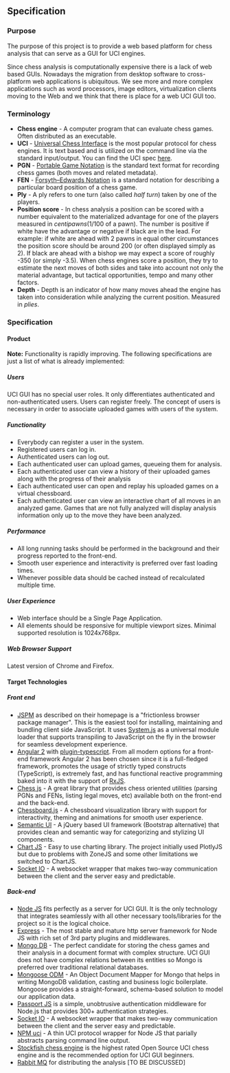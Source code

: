 ## Specification ##

### Purpose ###
The purpose of this project is to provide a web based platform for chess analysis that can serve as a GUI for UCI engines.

Since chess analysis is computationally expensive there is a lack of web based GUIs. Nowadays the migration from desktop software to cross-platform web applications is ubiquitous. We see more and more complex applications such as word processors, image editors, virtualization clients moving to the Web and we think that there is place for a web UCI GUI too.

### Terminology ###
- **Chess engine** - A computer program that can evaluate chess games. Often distributed as an executable.
- **UCI** - [Universal Chess Interface](https://en.wikipedia.org/wiki/Universal_Chess_Interface) is the most popular protocol for chess engines. It is text based and is utilized on the command line via the standard input/output. You can find the UCI spec [here](http://download.shredderchess.com/div/uci.zip).
- **PGN** - [Portable Game Notation](https://en.wikipedia.org/wiki/Portable_Game_Notation) is the standard text format for recording chess games (both moves and related metadata).
- **FEN** - [Forsyth–Edwards Notation](https://en.wikipedia.org/wiki/Forsyth%E2%80%93Edwards_Notation) is a standard notation for describing a particular board position of a chess game.
- **Ply** - A ply refers to one turn (also called *half turn*) taken by one of the players.
- **Position score** - In chess analysis a position can be scored with a number equivalent to the materialized advantage for one of the players measured in *centipawns*(1/100 of a pawn). The number is positive if white have the advantage or negative if black are in the lead. For example: if white are ahead with 2 pawns in equal other circumstances the position score should be around 200 (or often displayed simply as 2). If black are ahead with a bishop we may expect a score of roughly -350 (or simply -3.5). When chess engines score a position, they try to estimate the next moves of both sides and take into account not only the material advantage, but tactical opportunities, tempo and many other factors.
- **Depth** - Depth is an indicator of how many moves ahead the engine has taken into consideration while analyzing the current position. Measured in *plies*.

### Specification ###

#### Product ####
**Note:** Functionality is rapidly improving. The following specifications are just a list of what is already implemented:

##### Users #####
UCI GUI has no special user roles. It only differentiates authenticated and non-authenticated users. Users can register freely. The concept of users is necessary in order to associate uploaded games with users of the system.

##### Functionality #####
- Everybody can register a user in the system.
- Registered users can log in.
- Authenticated users can log out.
- Each authenticated user can upload games, queueing them for analysis.
- Each authenticated user can view a history of their uploaded games along with the progress of their analysis
- Each authenticated user can open and replay his uploaded games on a virtual chessboard.
- Each authenticated user can view an interactive chart of all moves in an analyzed game. Games that are not fully analyzed will display analysis information only up to the move they have been analyzed.

##### Performance #####
- All long running tasks should be performed in the background and their progress reported to the front-end.
- Smooth user experience and interactivity is preferred over fast loading times.
- Whenever possible data should be cached instead of recalculated multiple time.

##### User Experience #####
- Web interface should be a Single Page Application.
- All elements should be responsive for multiple viewport sizes. Minimal supported resolution is 1024x768px.

##### Web Browser Support #####
Latest version of Chrome and Firefox.

#### Target Technologies ####
##### Front end #####
- [JSPM](http://jspm.io/) as described on their homepage is a "frictionless browser package manager". This is the easiest tool for installing, maintaining and bundling client side JavaScript. It uses [System.js](https://github.com/systemjs/systemjs) as a universal module loader that supports transpiling to JavaScript on the fly in the browser for seamless development experience.
- [Angular 2](https://angular.io/) with [plugin-typescript](https://github.com/frankwallis/plugin-typescript). From all modern options for a front-end framework Angular 2 has been chosen since it is a full-fledged framework, promotes the usage of strictly typed constructs (TypeScript), is extremely fast, and has functional reactive programming baked into it with the support of [RxJS](https://github.com/ReactiveX/RxJS).
- [Chess js](https://github.com/jhlywa/chess.js) - A great library that provides chess oriented utilities (parsing PGNs and FENs, listing legal moves, etc) available both on the front-end and the back-end.
- [Chessboard.js](http://chessboardjs.com) - A chessboard visualization library with support for interactivity, theming and animations for smooth user experience.
- [Semantic UI](http://semantic-ui.com/) - A jQuery based UI framework (Bootstrap alternative) that provides clean and semantic way for categorizing and stylizing UI components.
- [Chart JS](http://www.chartjs.org/) - Easy to use charting library. The project initially used PlotlyJS but due to problems with ZoneJS and some other limitations we switched to ChartJS.
- [Socket IO](http://socket.io/) - A websocket wrapper that makes two-way communication between the client and the server easy and predictable.

##### Back-end #####
- [Node JS](https://nodejs.org) fits perfectly as a server for UCI GUI. It is the only technology that integrates seamlessly with all other necessary tools/libraries for the project so it is the logical choice.
- [Express](http://expressjs.com/) - The most stable and mature http server framework for Node JS with rich set of 3rd party plugins and middlewares.
- [Mongo DB](https://www.mongodb.org/) - The perfect candidate for storing the chess games and their analysis in a document format with complex structure. UCI GUI does not have complex relations between its entities so Mongo is preferred over traditional relational databases.
- [Mongoose ODM](http://mongoosejs.com/) - An Object Document Mapper for Mongo that helps in writing MongoDB validation, casting and business logic boilerplate. Mongoose provides a straight-forward, schema-based solution to model our application data.
- [Passport JS](http://passportjs.org/) is a simple, unobtrusive authentication middleware for Node.js that provides 300+ authentication strategies.
- [Socket IO](http://socket.io/) - A websocket wrapper that makes two-way communication between the client and the server easy and predictable.
- [NPM uci](https://www.npmjs.com/package/uci) - A thin UCI protocol wrapper for Node JS that parially abstracts parsing command line output.
- [Stockfish chess engine](https://stockfishchess.org/) is the highest rated Open Source UCI chess engine and is the recommended option for UCI GUI beginners.
- [Rabbit MQ](https://www.rabbitmq.com/) for distributing the analysis [TO BE DISCUSSED]